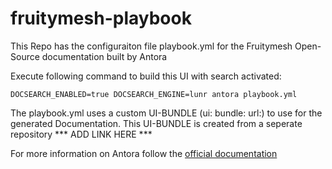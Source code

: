 # fruitymesh-playbook
This Repo has the configuraiton file playbook.yml for the Fruitymesh Open-Source documentation built by Antora

Execute following command to build this UI with search activated:
````
DOCSEARCH_ENABLED=true DOCSEARCH_ENGINE=lunr antora playbook.yml
````
The playbook.yml uses a custom UI-BUNDLE (ui: bundle: url:) to use for the generated Documentation.
This UI-BUNDLE is created from a seperate repository *** ADD LINK HERE ***

For more information on Antora follow the [official documentation](https://docs.antora.org/antora/2.0/)
